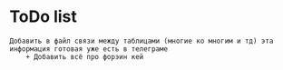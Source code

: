 # ToDo list

	Добавить в файл связи между таблицами (многие ко многим и тд) эта информация готовая уже есть в телеграме
		+ Добавить всё про форэин кей